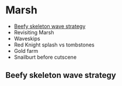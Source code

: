 # Marsh

- [Beefy skeleton wave strategy](#beefy-skeleton-wave-strategy)
- Revisiting Marsh
- Waveskips
- Red Knight splash vs tombstones
- Gold farm
- Snailburt before cutscene

## Beefy skeleton wave strategy
